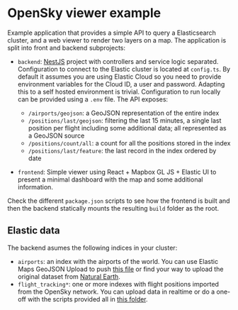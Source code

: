 # OpenSky viewer example

Example application that provides a simple API to query a Elasticsearch cluster, and a web viewer to render two layers on a map. The application is split into front and backend subprojects:

* `backend`: [NestJS](https://nestjs.com/) project with controllers and service logic separated. Configuration to connect to the Elastic cluster is located at `config.ts`. By default it assumes you are using Elastic Cloud so you need to provide environment variables for the Cloud ID, a user and password. Adapting this to a self hosted environment is trivial. Configuration to run locally can be provided using a `.env` file. The API exposes:
  
  * `/airports/geojson`: a GeoJSON representation of the entire index
  * `/positions/last/geojson`: filtering the last 15 minutes, a single last position per flight including some additional data; all represented as a GeoJSON source
  * `/positions/count/all`: a count for all the positions stored in the index
  * `/positions/last/feature`: the last record in the index ordered by date

* `frontend`: Simple viewer using React + Mapbox GL JS + Elastic UI to present a minimal dashboard with the map and some additional information.

Check the different `package.json` scripts to see how the frontend is built and then the backend statically mounts the resulting `build` folder as the root.

## Elastic data

The backend asumes the following indices in your cluster:

* `airports`: an index with the airports of the world. You can use Elastic Maps GeoJSON Upload to push [this file](https://github.com/jsanz/wecode20/blob/master/lab/airports/airports.geo.json) or find your way to upload the original dataset from [Natural Earth](https://www.naturalearthdata.com/downloads/10m-cultural-vectors/airports/).
* `flight_tracking*`: one or more indexes with flight positions imported from the OpenSky network. You can upload data in realtime or do a one-off with the scripts provided all in [this folder](https://github.com/jsanz/wecode20/tree/master/lab/opensky-loader).